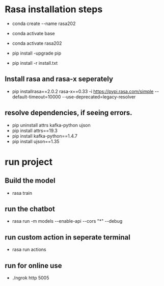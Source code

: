 # Rasa installation steps
- conda create --name rasa202
- conda activate base
- conda activate rasa202

- pip install -upgrade pip
- pip install -r install.txt

## Install rasa and rasa-x seperately
- pip installrasa==2.0.2 rasa-x==0.33 -i https://pypi.rasa.com/simple --default-timeout=10000 --use-deprecated=legacy-resolver

## resolve dependencies, if seeing errors.
- pip uninstall attrs kafka-python ujson
- pip install attrs==19.3
- pip install kafka-python==1.4.7
- pip install ujson==1.35


# run project

## Build the model
- rasa train

## run the chatbot
- rasa run -m models --enable-api --cors "*" --debug

## run custom action in seperate terminal
- rasa run actions

## run for online use
- ./ngrok http 5005
